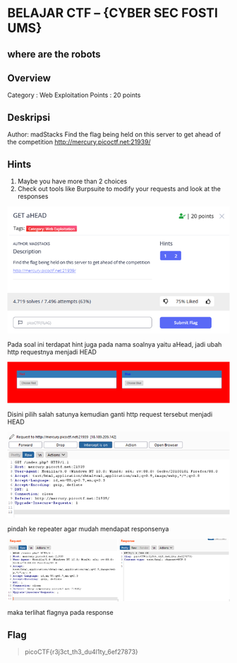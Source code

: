 # BELAJAR CTF – {CYBER SEC FOSTI UMS}

## where are the robots

## Overview
Category : Web Exploitation
Points : 20 points

## Deskripsi
Author: madStacks
Find the flag being held on this server to get ahead of the competition http://mercury.picoctf.net:21939/

## Hints
1. Maybe you have more than 2 choices
2. Check out tools like Burpsuite to modify your requests and look at the responses

![home page](./1.png)

Pada soal ini terdapat hint juga pada nama soalnya  yaitu aHead, jadi ubah http requestnya menjadi HEAD

![home page](./2.png)

Disini pilih salah satunya kemudian ganti http request tersebut menjadi HEAD

![home page](./3.png)

pindah ke repeater agar mudah mendapat responsenya

![home page](./4.png)

maka terlihat flagnya pada response

## Flag
> picoCTF{r3j3ct_th3_du4l1ty_6ef27873}
